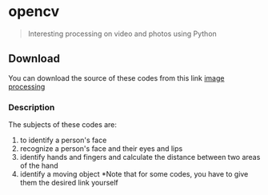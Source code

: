 # opencv

> Interesting processing on video and photos using Python

## Download

You can download the source of these codes from this link [image processing](https://github.com/ALItaheri1380/ImageProcessing.git)

### Description
The subjects of these codes are:

1. to identify a person's face
2. recognize a person's face and their eyes and lips
3. identify hands and fingers and calculate the distance between two areas of the hand
4. identify a moving object
*Note that for some codes, you have to give them the desired link yourself
